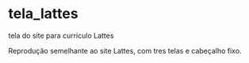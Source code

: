 # tela_lattes
tela do site para curriculo Lattes

Reprodução semelhante ao site Lattes, com tres telas e cabeçalho fixo.
